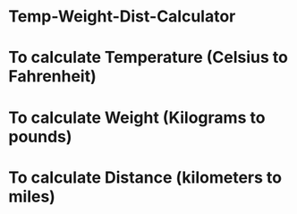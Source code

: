 # Temp-Weight-Dist-Calculator
# To calculate Temperature (Celsius to Fahrenheit)
# To calculate Weight (Kilograms to pounds)
# To calculate Distance (kilometers to miles)
